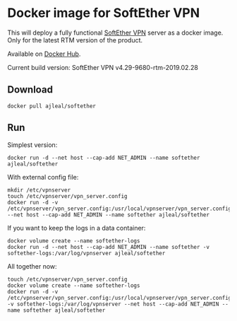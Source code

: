 # Docker image for SoftEther VPN

This will deploy a fully functional [SoftEther VPN](https://www.softether.org) server as a docker image. Only for the latest RTM version of the product.

Available on [Docker Hub](https://hub.docker.com/r/ajleal/softether/).

Current build version: SoftEther VPN v4.29-9680-rtm-2019.02.28

## Download

    docker pull ajleal/softether

## Run

Simplest version:

    docker run -d --net host --cap-add NET_ADMIN --name softether ajleal/softether

With external config file:

    mkdir /etc/vpnserver
    touch /etc/vpnserver/vpn_server.config
    docker run -d -v /etc/vpnserver/vpn_server.config:/usr/local/vpnserver/vpn_server.config --net host --cap-add NET_ADMIN --name softether ajleal/softether

If you want to keep the logs in a data container:

    docker volume create --name softether-logs
    docker run -d --net host --cap-add NET_ADMIN --name softether -v softether-logs:/var/log/vpnserver ajleal/softether

All together now:

    touch /etc/vpnserver/vpn_server.config
    docker volume create --name softether-logs
    docker run -d -v /etc/vpnserver/vpn_server.config:/usr/local/vpnserver/vpn_server.config  -v softether-logs:/var/log/vpnserver --net host --cap-add NET_ADMIN --name softether ajleal/softether
